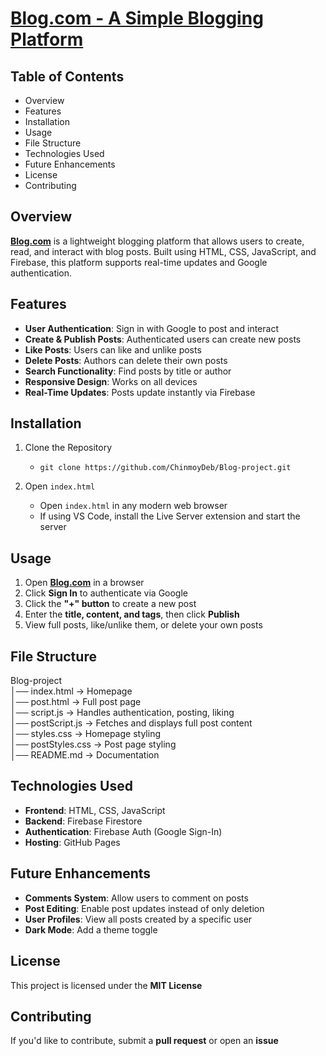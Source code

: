
# [Blog.com - A Simple Blogging Platform](https://chinmoydeb.github.io/Blog-project/)

## Table of Contents  

- Overview  
- Features  
- Installation  
- Usage  
- File Structure  
- Technologies Used  
- Future Enhancements  
- License  
- Contributing  

## Overview  

[**Blog.com**](https://chinmoydeb.github.io/Blog-project/) is a lightweight blogging platform that allows users to create, read, and interact with blog posts. Built using HTML, CSS, JavaScript, and Firebase, this platform supports real-time updates and Google authentication.  

## Features  

- **User Authentication**: Sign in with Google to post and interact  
- **Create & Publish Posts**: Authenticated users can create new posts  
- **Like Posts**: Users can like and unlike posts  
- **Delete Posts**: Authors can delete their own posts  
- **Search Functionality**: Find posts by title or author  
- **Responsive Design**: Works on all devices  
- **Real-Time Updates**: Posts update instantly via Firebase  

## Installation  

1. Clone the Repository  
   - `git clone https://github.com/ChinmoyDeb/Blog-project.git`  

2. Open `index.html`  
   - Open `index.html` in any modern web browser  
   - If using VS Code, install the Live Server extension and start the server  

## Usage  

1. Open [**Blog.com**](https://chinmoydeb.github.io/Blog-project/) in a browser  
2. Click **Sign In** to authenticate via Google  
3. Click the **"+" button** to create a new post  
4. Enter the **title, content, and tags**, then click **Publish**  
5. View full posts, like/unlike them, or delete your own posts  

## File Structure  

Blog-project  
│── index.html → Homepage  
│── post.html → Full post page  
│── script.js → Handles authentication, posting, liking  
│── postScript.js → Fetches and displays full post content  
│── styles.css → Homepage styling  
│── postStyles.css → Post page styling  
│── README.md → Documentation  

## Technologies Used  

- **Frontend**: HTML, CSS, JavaScript  
- **Backend**: Firebase Firestore  
- **Authentication**: Firebase Auth (Google Sign-In)  
- **Hosting**: GitHub Pages  

## Future Enhancements  

- **Comments System**: Allow users to comment on posts  
- **Post Editing**: Enable post updates instead of only deletion  
- **User Profiles**: View all posts created by a specific user  
- **Dark Mode**: Add a theme toggle  

## License  

This project is licensed under the **MIT License**  

## Contributing  

If you'd like to contribute, submit a **pull request** or open an **issue**  
